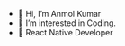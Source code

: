 - 👋 Hi, I’m Anmol Kumar
- 👀 I’m interested in Coding.
- 🌱 React Native Developer

<!---
Anmol-Kumar-192001/Anmol-Kumar-192001 is a ✨ special ✨ repository because its `README.md` (this file) appears on your GitHub profile.
You can click the Preview link to take a look at your changes.
--->
